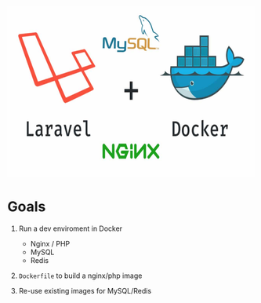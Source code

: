 <!-- PROJECT LOGO -->
<br />
<p align="center">
  <a href="https://github.com/kareem0badawy/Laravel-Docker">
    <img src="docker/docker-nginx-laravel.png" alt="Laravel-Docker" width="1000" height="350">
</a>
</p>

# Goals

1. Run a dev enviroment in Docker
    - Nginx / PHP
    - MySQL
    - Redis

2. `Dockerfile` to build a nginx/php image
3. Re-use existing images for MySQL/Redis